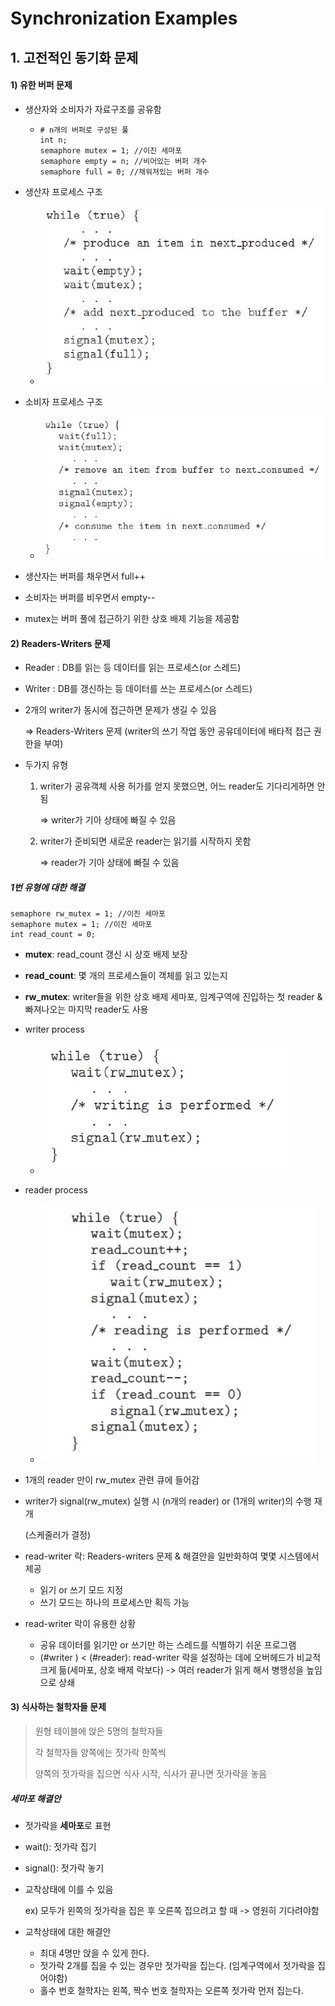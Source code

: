 ﻿# Synchronization Examples

## 1. 고전적인 동기화 문제

#### 1) 유한 버퍼 문제

- 생산자와 소비자가 자료구조를 공유함

  - ```
    # n개의 버퍼로 구성된 풀
    int n;
    semaphore mutex = 1; //이진 세마포
    semaphore empty = n; //비어있는 버퍼 개수
    semaphore full = 0; //채워져있는 버퍼 개수
    ```

    

- 생산자 프로세스 구조
  - <img src="./Image/producer process.jpg" alt="producer process" style="zoom:80%;" />
  
- 소비자 프로세스 구조
  - <img src="./Image/consumer process.jpg" alt="consumer process" style="zoom:80%;" />

- 생산자는 버퍼를 채우면서 full++

- 소비자는 버퍼를 비우면서 empty--

- mutex는 버퍼 풀에 접근하기 위한 상호 배제 기능을 제공함



#### 2) Readers-Writers 문제

- Reader : DB를 읽는 등 데이터를 읽는 프로세스(or 스레드)

- Writer : DB를 갱신하는 등 데이터를 쓰는 프로세스(or 스레드)

- 2개의 writer가 동시에 접근하면 문제가 생길 수 있음

  => Readers-Writers 문제 (writer의 쓰기 작업 동안 공유데이터에 배타적 접근 권한을 부여)
  
- 두가지 유형

  1. writer가 공유객체 사용 허가를 얻지 못했으면, 어느 reader도 기다리게하면 안됨

     => writer가 기아 상태에 빠질 수 있음

  2. writer가 준비되면 새로운 reader는 읽기를 시작하지 못함

     => reader가 기아 상태에 빠질 수 있음

##### 1번 유형에 대한 해결

```
semaphore rw_mutex = 1; //이진 세마포
semaphore mutex = 1; //이진 세마포
int read_count = 0;
```

- **mutex**: read_count 갱신 시 상호 배제 보장
- **read_count**: 몇 개의 프로세스들이 객체를 읽고 있는지
- **rw_mutex**: writer들을 위한 상호 배제 세마포, 임계구역에 진입하는 첫 reader & 빠져나오는 마지막 reader도 사용
- writer process
  - <img src="./Image/writer process.jpg" alt="writer process" style="zoom:80%;" />
- reader process
  - <img src="./Image/reader process.jpg" alt="reader process" style="zoom:80%;" />

- 1개의 reader 만이 rw_mutex 관련 큐에 들어감

- writer가 signal(rw_mutex) 실행 시 (n개의 reader) or (1개의 writer)의 수행 재개

  (스케줄러가 결정)

- read-writer 락: Readers-writers 문제 & 해결안을 일반화하여 몇몇 시스템에서 제공

  - 읽기 or 쓰기 모드 지정
  - 쓰기 모드는 하나의 프로세스만 획득 가능

- read-writer 락이 유용한 상황

  - 공유 데이터를 읽기만 or 쓰기만 하는 스레드를 식별하기 쉬운 프로그램
  - (#writer ) < (#reader): read-writer 락을 설정하는 데에 오버헤드가 비교적 크게 듦(세마포, 상호 배제 락보다) -> 여러 reader가 읽게 해서 병행성을 높임으로 상쇄

#### 3) 식사하는 철학자들 문제

> 원형 테이블에 앉은 5명의 철학자들
>
> 각 철학자들 양쪽에는 젓가락 한쪽씩
>
> 양쪽의 젓가락을 집으면 식사 시작, 식사가 끝나면 젓가락을 놓음

##### 세마포 해결안

- 젓가락을 **세마포**로 표현

- wait(): 젓가락 집기

- signal(): 젓가락 놓기

- 교착상태에 이를 수 있음

  ex) 모두가 왼쪽의 젓가락을 집은 후 오른쪽 집으려고 할 때 -> 영원히 기다려야함

- 교착상태에 대한 해결안
  - 최대 4명만 앉을 수 있게 한다.
  - 젓가락 2개를 집을 수 있는 경우만 젓가락을 집는다. (임계구역에서 젓가락을 집어야함)
  - 홀수 번호 철학자는 왼쪽, 짝수 번호 철학자는 오른쪽 젓가락 먼저 집는다.